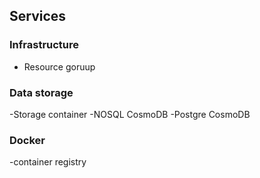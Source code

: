 ## Services
### Infrastructure
- Resource goruup

### Data storage
-Storage container
-NOSQL CosmoDB
-Postgre CosmoDB

### Docker
-container registry